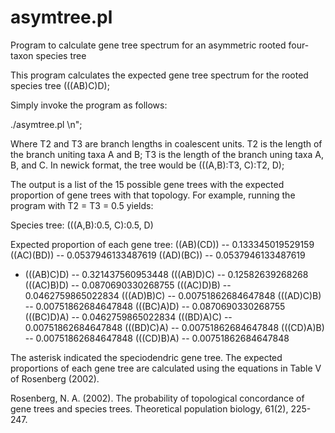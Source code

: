 # asymtree.pl
Program to calculate gene tree spectrum for an asymmetric rooted four-taxon species tree

This program calculates the expected gene tree spectrum for the rooted species tree (((AB)C)D);

Simply invoke the program as follows:

./asymtree.pl <T2> <T3>\n";

Where T2 and T3 are branch lengths in coalescent units. T2 is the length of the branch uniting
taxa A and B; T3 is the length of the branch uning taxa A, B, and C. In newick format, the tree
would be (((A,B):T3, C):T2, D);

The output is a list of the 15 possible gene trees with the expected proportion of gene trees
with that topology. For example, running the program with T2 = T3 = 0.5 yields:

Species tree:
  (((A,B):0.5, C):0.5, D)

Expected proportion of each gene tree:
  ((AB)(CD)) -- 0.133345019529159
  ((AC)(BD)) -- 0.0537946133487619
  ((AD)(BC)) -- 0.0537946133487619
* (((AB)C)D) -- 0.321437560953448
  (((AB)D)C) -- 0.12582639268268
  (((AC)B)D) -- 0.0870690330268755
  (((AC)D)B) -- 0.0462759865022834
  (((AD)B)C) -- 0.00751862684647848
  (((AD)C)B) -- 0.00751862684647848
  (((BC)A)D) -- 0.0870690330268755
  (((BC)D)A) -- 0.0462759865022834
  (((BD)A)C) -- 0.00751862684647848
  (((BD)C)A) -- 0.00751862684647848
  (((CD)A)B) -- 0.00751862684647848
  (((CD)B)A) -- 0.00751862684647848
  
The asterisk indicated the speciodendric gene tree. The expected proportions of each gene tree
are calculated using the equations in Table V of Rosenberg (2002).

Rosenberg, N. A. (2002). The probability of topological concordance of gene trees and species trees. 
Theoretical population biology, 61(2), 225-247.
